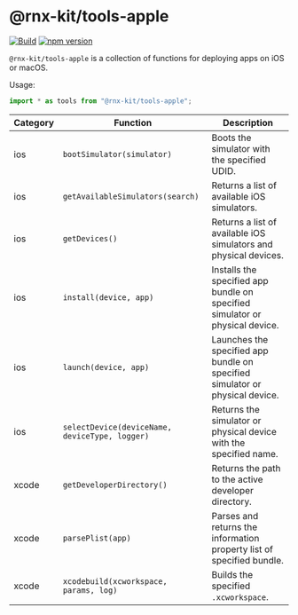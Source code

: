 # @rnx-kit/tools-apple

[![Build](https://github.com/microsoft/rnx-kit/actions/workflows/build.yml/badge.svg)](https://github.com/microsoft/rnx-kit/actions/workflows/build.yml)
[![npm version](https://img.shields.io/npm/v/@rnx-kit/tools-apple)](https://www.npmjs.com/package/@rnx-kit/tools-apple)

`@rnx-kit/tools-apple` is a collection of functions for deploying apps on iOS or
macOS.

Usage:

```typescript
import * as tools from "@rnx-kit/tools-apple";
```

<!-- The following table can be updated by running `yarn update-readme` -->
<!-- @rnx-kit/api start -->

| Category | Function                                       | Description                                                                  |
| -------- | ---------------------------------------------- | ---------------------------------------------------------------------------- |
| ios      | `bootSimulator(simulator)`                     | Boots the simulator with the specified UDID.                                 |
| ios      | `getAvailableSimulators(search)`               | Returns a list of available iOS simulators.                                  |
| ios      | `getDevices()`                                 | Returns a list of available iOS simulators and physical devices.             |
| ios      | `install(device, app)`                         | Installs the specified app bundle on specified simulator or physical device. |
| ios      | `launch(device, app)`                          | Launches the specified app bundle on specified simulator or physical device. |
| ios      | `selectDevice(deviceName, deviceType, logger)` | Returns the simulator or physical device with the specified name.            |
| xcode    | `getDeveloperDirectory()`                      | Returns the path to the active developer directory.                          |
| xcode    | `parsePlist(app)`                              | Parses and returns the information property list of specified bundle.        |
| xcode    | `xcodebuild(xcworkspace, params, log)`         | Builds the specified `.xcworkspace`.                                         |

<!-- @rnx-kit/api end -->
